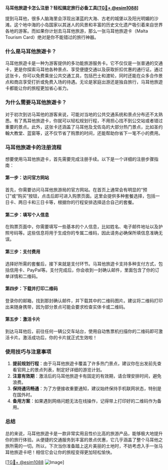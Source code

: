 **马耳他旅遊卡怎么注册？轻松搞定旅行必备工具[[TG💪+ @esim1088](https://t.me/s/esim1088)]**

提到马耳他，很多人脑海里会浮现出湛蓝的大海、古老的城堡以及阳光明媚的沙滩。这个地中海的小岛国家以其迷人的风景和丰富的历史文化遗产吸引着来自世界各地的游客。而如果你计划去马耳他旅游，那么一张马耳他旅遊卡（Malta Tourism Card）绝对是你不能错过的旅行神器。

### 什么是马耳他旅遊卡？

马耳他旅遊卡是一种为游客提供的多功能旅游服务卡。它不仅仅是一张普通的交通卡，更是你探索马耳他各种景点、享受便捷交通以及获取折扣优惠的通行证。通过这张卡，你可以免费乘坐公共交通工具，包括巴士和渡轮，同时还能在众多合作景点和商店享受打折或免费入场的待遇。无论是家庭出游还是独自旅行，马耳他旅遊卡都能让你的旅程更加省心省力。

### 为什么需要马耳他旅遊卡？

对于初次到访马耳他的游客来说，可能对当地的公共交通系统和景点分布还不太熟悉。有了馬耳他旅遊卡，你就可以轻松规划行程，不用担心找不到公交站或者错过重要的景点。此外，这张卡还涵盖了马耳他及戈佐岛的大部分热门景点，比如圣约翰大教堂、蓝窗等，这不仅节省了购票的时间，还能帮助你省下一笔不小的费用。

### 马耳他旅遊卡的注册流程

想要使用马耳他旅遊卡，首先需要完成注册手续。以下是一个详细的注册步骤指南：

#### 第一步：访问官方网站
首先，你需要访问马耳他旅游局的官方网站。在首页上通常会有明显的“预订”或“购买”按钮，点击后即可进入购票页面。这里会提供多种套餐选择，包括一日卡、两日卡和三日卡等，根据你的行程安排选择适合自己的套餐。

#### 第二步：填写个人信息
在购票页面中，你需要填写一些基本的个人信息，比如姓名、电子邮件地址以及护照号码等。这些信息将用于生成你的专属二维码，因此请务必确保所填信息准确无误。

#### 第三步：支付费用
选择好所需的套餐后，接下来就是支付环节。马耳他旅遊卡支持多种支付方式，包括信用卡、PayPal等。支付完成后，你会收到一封确认邮件，里面包含了你的订单详情和二维码。

#### 第四步：下载并打印二维码
登录你的邮箱，找到那封确认邮件，并下载其中的二维码图片。建议将二维码打印出来随身携带，因为部分景点可能会要求检查实体卡或二维码。

#### 第五步：激活卡片
到达马耳他后，前往任何一辆公交车站台，使用自动售票机扫描你的二维码即可激活卡片。激活成功后，你的卡片就正式生效啦！

### 使用技巧与注意事项

1. **提前规划行程**：由于马耳他旅遊卡覆盖了许多热门景点，建议你在出发前先查看官网上的景点列表，制定好详细的游览计划。
2. **注意有效期**：激活后的马耳他旅遊卡有固定的有效期，请合理安排时间，避免浪费。
3. **保持通讯畅通**：为了方便接收重要通知，建议始终保持手机联网状态，特别是在国外时。
4. **备用方案**：如果遇到网络问题无法在线操作，记得带上打印好的二维码作为备用。

### 总结

总的来说，马耳他旅遊卡是一款非常实用且性价比高的旅游产品，能够极大地提升你的旅行体验。从便捷的交通服务到丰富的景点优惠，它几乎涵盖了整个马耳他之旅所需的一切。所以，下次当你准备踏上这片美丽的土地时，不妨考虑入手一张马耳他旅遊卡吧！相信它会让你的旅程变得更加轻松愉快。

[[TG💪+ @esim1088](https://t.me/s/esim1088) ![Image](https://i.postimg.cc/4NQfJmqS/Snipaste-2025-05-13-00-14-12.png)]